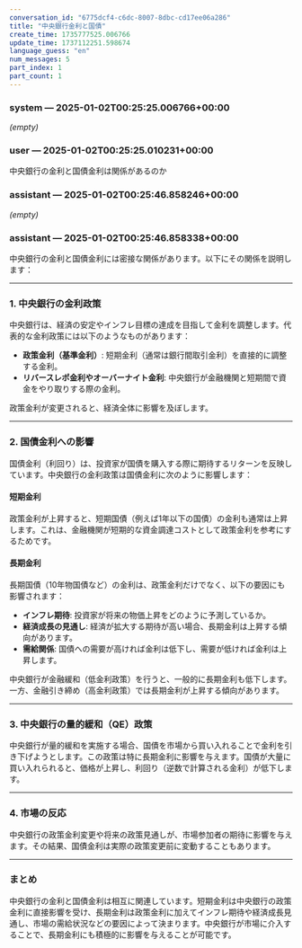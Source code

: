 ```yaml
---
conversation_id: "6775dcf4-c6dc-8007-8dbc-cd17ee06a286"
title: "中央銀行金利と国債"
create_time: 1735777525.006766
update_time: 1737112251.598674
language_guess: "en"
num_messages: 5
part_index: 1
part_count: 1
---
```


### system — 2025-01-02T00:25:25.006766+00:00

_(empty)_

### user — 2025-01-02T00:25:25.010231+00:00

中央銀行の金利と国債金利は関係があるのか

### assistant — 2025-01-02T00:25:46.858246+00:00

_(empty)_

### assistant — 2025-01-02T00:25:46.858338+00:00

中央銀行の金利と国債金利には密接な関係があります。以下にその関係を説明します：

---

### 1. **中央銀行の金利政策**
中央銀行は、経済の安定やインフレ目標の達成を目指して金利を調整します。代表的な金利政策には以下のようなものがあります：
- **政策金利（基準金利）**: 短期金利（通常は銀行間取引金利）を直接的に調整する金利。
- **リバースレポ金利やオーバーナイト金利**: 中央銀行が金融機関と短期間で資金をやり取りする際の金利。

政策金利が変更されると、経済全体に影響を及ぼします。

---

### 2. **国債金利への影響**
国債金利（利回り）は、投資家が国債を購入する際に期待するリターンを反映しています。中央銀行の金利政策は国債金利に次のように影響します：

#### 短期金利
政策金利が上昇すると、短期国債（例えば1年以下の国債）の金利も通常は上昇します。これは、金融機関が短期的な資金調達コストとして政策金利を参考にするためです。

#### 長期金利
長期国債（10年物国債など）の金利は、政策金利だけでなく、以下の要因にも影響されます：
- **インフレ期待**: 投資家が将来の物価上昇をどのように予測しているか。
- **経済成長の見通し**: 経済が拡大する期待が高い場合、長期金利は上昇する傾向があります。
- **需給関係**: 国債への需要が高ければ金利は低下し、需要が低ければ金利は上昇します。

中央銀行が金融緩和（低金利政策）を行うと、一般的に長期金利も低下します。一方、金融引き締め（高金利政策）では長期金利が上昇する傾向があります。

---

### 3. **中央銀行の量的緩和（QE）政策**
中央銀行が量的緩和を実施する場合、国債を市場から買い入れることで金利を引き下げようとします。この政策は特に長期金利に影響を与えます。国債が大量に買い入れられると、価格が上昇し、利回り（逆数で計算される金利）が低下します。

---

### 4. **市場の反応**
中央銀行の政策金利変更や将来の政策見通しが、市場参加者の期待に影響を与えます。その結果、国債金利は実際の政策変更前に変動することもあります。

---

### まとめ
中央銀行の金利と国債金利は相互に関連しています。短期金利は中央銀行の政策金利に直接影響を受け、長期金利は政策金利に加えてインフレ期待や経済成長見通し、市場の需給状況などの要因によって決まります。中央銀行が市場に介入することで、長期金利にも積極的に影響を与えることが可能です。
